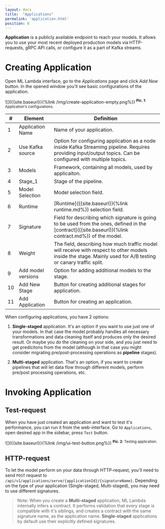 ```yaml
---
layout: docs
title:  "Applications"
permalink: 'application.html'
position: 6
---
```


__Application__ is a publicly available endpoint to reach your models. It allows you to use your most recent deployed production models via HTTP-requests, gRPC API calls, or configure it as a part of Kafka streams. 

# Creating Application

Open ML Lambda interface, go to the _Applications_ page and click _Add New_ button. In the opened window you'll see basic configurations of the application. 

![]({{site.baseurl}}{%link /img/create-application-empty.png%})
<sup>__Pic. 1__: Application's configurations.</sup>

| # | Element | Definition |
| - | ------- | ---------- |
| 1 |Application Name | Name of your application. |
| 2 | Use Kafka source | Option for configuring application as a node inside Kafka Streaming pipeline. Requires providing input/output topics. Can be configured with multiple topics. |
| 3 | Models | Framework, containing all models, used by applicaiton. |
| 4 | Stage_1 | Stage of the pipeline. |
| 5 | Model Selection | Model selection field. |
| 6 | Runtime | [Runtime]({{site.baseurl}}{%link runtime.md%}) selection field. |
| 7 | Signature | Field for describing which signature is going to be used from the ones, defined in the [contract]({{site.baseurl}}{%link contract.md%}) of the model. |
| 8 | Weight | The field, describing how much traffic model will receive with respect to other models inside the stage. Mainly used for A/B testing or canary traffic split. |
| 9 | Add model versions | Option for adding additional models to the stage. |
| 10 | Add New Stage | Button for creating additional stages for application. |
| 11 | Add Application | Button for creating an application. |

When configuring applications, you have 2 options:

1. __Single-staged__ application. It's an option if you want to use just one of your models. In that case the model probably handles all necessary transformations and data cleaning itself and produces only the desired result. Or maybe you do the cleaning on your side, and you just need to get predicitons from the model (although in that case you might consider migrating pre/post-processing operations as __pipeline__ stages). 

2. __Multi-staged__ application. That's an option, if you want to create pipelines that will let data flow through different models, perform pre/post processing operations, etc.

# Invoking Application

## Test-request
When you have just created an application and want to test it's performance, you can run it from the web-interface. Go to `Applications`, open desired app in the sidebar, press `Test` button.

![]({{site.baseurl}}{%link /img/ui-test-button.png%})
<sup>__Pic. 2__: Testing application.</sup>

## HTTP-request

To let the model perform on your data through HTTP-request, you'll need to send `POST` request to `/api/v1/applications/serve/{applicationId}/{signatureName}`. Depending on the type of your application (Single-staged, Multi-staged), you may need to use different signatures. 

> Note: When you create a __Multi-staged__ application, ML Lambda internally infers a contract. It performs validation that every stage is compatible with it's siblings, and creates a contract with the same signature name, as the application name. __Single-staged__ applications by default use their explicitly defined signatures. 

